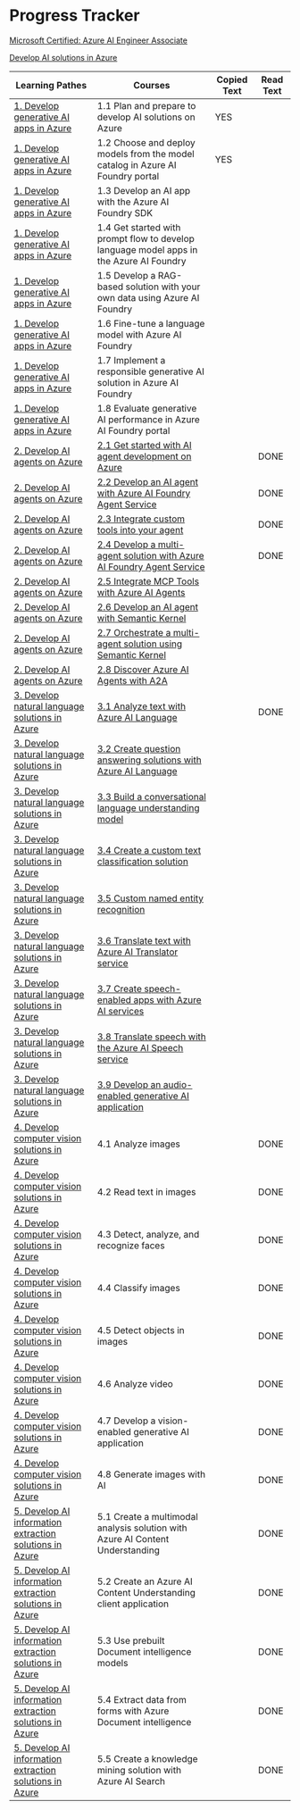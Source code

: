 # Progress Tracker

[Microsoft Certified: Azure AI Engineer Associate](https://learn.microsoft.com/en-us/credentials/certifications/azure-ai-engineer/?ns-enrollment-type=Collection&ns-enrollment-id=g7dnbr1m5gw5r2&practice-assessment-type=certification)

[Develop AI solutions in Azure](https://learn.microsoft.com/en-us/training/courses/ai-102t00)

| Learning Pathes | Courses | Copied Text | Read Text |
| -- | -- | -- | -- |
| [1. Develop generative AI apps in Azure](https://learn.microsoft.com/en-us/training/paths/create-custom-copilots-ai-studio/) | 1.1 Plan and prepare to develop AI solutions on Azure | YES |   |
| [1. Develop generative AI apps in Azure](https://learn.microsoft.com/en-us/training/paths/create-custom-copilots-ai-studio/) | 1.2 Choose and deploy models from the model catalog in Azure AI Foundry portal | YES |   |
| [1. Develop generative AI apps in Azure](https://learn.microsoft.com/en-us/training/paths/create-custom-copilots-ai-studio/) | 1.3 Develop an AI app with the Azure AI Foundry SDK |   |   |
| [1. Develop generative AI apps in Azure](https://learn.microsoft.com/en-us/training/paths/create-custom-copilots-ai-studio/) | 1.4 Get started with prompt flow to develop language model apps in the Azure AI Foundry |   |   |
| [1. Develop generative AI apps in Azure](https://learn.microsoft.com/en-us/training/paths/create-custom-copilots-ai-studio/) | 1.5 Develop a RAG-based solution with your own data using Azure AI Foundry |   |   |
| [1. Develop generative AI apps in Azure](https://learn.microsoft.com/en-us/training/paths/create-custom-copilots-ai-studio/) | 1.6 Fine-tune a language model with Azure AI Foundry |   |   |
| [1. Develop generative AI apps in Azure](https://learn.microsoft.com/en-us/training/paths/create-custom-copilots-ai-studio/) | 1.7 Implement a responsible generative AI solution in Azure AI Foundry |   |   |
| [1. Develop generative AI apps in Azure](https://learn.microsoft.com/en-us/training/paths/create-custom-copilots-ai-studio/) | 1.8 Evaluate generative AI performance in Azure AI Foundry portal |   |   |
| [2. Develop AI agents on Azure](https://learn.microsoft.com/en-us/training/paths/develop-ai-agents-on-azure/) | [2.1 Get started with AI agent development on Azure](https://learn.microsoft.com/en-us/training/modules/ai-agent-fundamentals/) |   |  DONE |
| [2. Develop AI agents on Azure](https://learn.microsoft.com/en-us/training/paths/develop-ai-agents-on-azure/) | [2.2 Develop an AI agent with Azure AI Foundry Agent Service](https://learn.microsoft.com/en-us/training/modules/develop-ai-agent-azure/) |   | DONE  |
| [2. Develop AI agents on Azure](https://learn.microsoft.com/en-us/training/paths/develop-ai-agents-on-azure/) | [2.3 Integrate custom tools into your agent](https://learn.microsoft.com/en-us/training/modules/build-agent-with-custom-tools/) |   |  DONE |
| [2. Develop AI agents on Azure](https://learn.microsoft.com/en-us/training/paths/develop-ai-agents-on-azure/) | [2.4 Develop a multi-agent solution with Azure AI Foundry Agent Service](https://learn.microsoft.com/en-us/training/modules/develop-multi-agent-azure-ai-foundry/) |   | DONE  |
| [2. Develop AI agents on Azure](https://learn.microsoft.com/en-us/training/paths/develop-ai-agents-on-azure/) | [2.5 Integrate MCP Tools with Azure AI Agents](https://learn.microsoft.com/en-us/training/modules/connect-agent-to-mcp-tools/) |   |   |
| [2. Develop AI agents on Azure](https://learn.microsoft.com/en-us/training/paths/develop-ai-agents-on-azure/) | [2.6 Develop an AI agent with Semantic Kernel](https://learn.microsoft.com/en-us/training/modules/develop-ai-agent-with-semantic-kernel/) |   |   |
| [2. Develop AI agents on Azure](https://learn.microsoft.com/en-us/training/paths/develop-ai-agents-on-azure/) | [2.7 Orchestrate a multi-agent solution using Semantic Kernel](https://learn.microsoft.com/en-us/training/modules/orchestrate-semantic-kernel-multi-agent-solution/) |   |   |
| [2. Develop AI agents on Azure](https://learn.microsoft.com/en-us/training/paths/develop-ai-agents-on-azure/) | [2.8 Discover Azure AI Agents with A2A](https://learn.microsoft.com/en-us/training/modules/discover-agents-with-a2a/) |   |   |
| [3. Develop natural language solutions in Azure](https://learn.microsoft.com/en-us/training/paths/develop-language-solutions-azure-ai/) | [3.1 Analyze text with Azure AI Language](https://learn.microsoft.com/en-us/training/modules/analyze-text-ai-language/) |   |  DONE  |
| [3. Develop natural language solutions in Azure](https://learn.microsoft.com/en-us/training/paths/develop-language-solutions-azure-ai/) | [3.2 Create question answering solutions with Azure AI Language](https://learn.microsoft.com/en-us/training/modules/create-question-answer-solution-ai-language/) |   |   |
| [3. Develop natural language solutions in Azure](https://learn.microsoft.com/en-us/training/paths/develop-language-solutions-azure-ai/) | [3.3 Build a conversational language understanding model](https://learn.microsoft.com/en-us/training/modules/build-language-understanding-model/) |   |   |
| [3. Develop natural language solutions in Azure](https://learn.microsoft.com/en-us/training/paths/develop-language-solutions-azure-ai/) | [3.4 Create a custom text classification solution](https://learn.microsoft.com/en-us/training/modules/custom-text-classification/) |   |   |
| [3. Develop natural language solutions in Azure](https://learn.microsoft.com/en-us/training/paths/develop-language-solutions-azure-ai/) | [3.5 Custom named entity recognition](https://learn.microsoft.com/en-us/training/modules/custom-name-entity-recognition/) |   |   |
| [3. Develop natural language solutions in Azure](https://learn.microsoft.com/en-us/training/paths/develop-language-solutions-azure-ai/) | [3.6 Translate text with Azure AI Translator service](https://learn.microsoft.com/en-us/training/modules/translate-text-with-translator-service/) |   |   |
| [3. Develop natural language solutions in Azure](https://learn.microsoft.com/en-us/training/paths/develop-language-solutions-azure-ai/) | [3.7 Create speech-enabled apps with Azure AI services](https://learn.microsoft.com/en-us/training/modules/create-speech-enabled-apps/) |   |   |
| [3. Develop natural language solutions in Azure](https://learn.microsoft.com/en-us/training/paths/develop-language-solutions-azure-ai/) | [3.8 Translate speech with the Azure AI Speech service](https://learn.microsoft.com/en-us/training/modules/translate-speech-speech-service/) |   |   |
| [3. Develop natural language solutions in Azure](https://learn.microsoft.com/en-us/training/paths/develop-language-solutions-azure-ai/) | [3.9 Develop an audio-enabled generative AI application](https://learn.microsoft.com/en-us/training/modules/develop-generative-ai-audio-apps/) |   |   |
| [4. Develop computer vision solutions in Azure](https://learn.microsoft.com/en-us/training/paths/create-computer-vision-solutions-azure-ai/) | 4.1 Analyze images |   |  DONE |
| [4. Develop computer vision solutions in Azure](https://learn.microsoft.com/en-us/training/paths/create-computer-vision-solutions-azure-ai/) | 4.2 Read text in images |   | DONE  |
| [4. Develop computer vision solutions in Azure](https://learn.microsoft.com/en-us/training/paths/create-computer-vision-solutions-azure-ai/) | 4.3 Detect, analyze, and recognize faces |   |  DONE |
| [4. Develop computer vision solutions in Azure](https://learn.microsoft.com/en-us/training/paths/create-computer-vision-solutions-azure-ai/) | 4.4 Classify images |   |  DONE  |
| [4. Develop computer vision solutions in Azure](https://learn.microsoft.com/en-us/training/paths/create-computer-vision-solutions-azure-ai/) | 4.5 Detect objects in images |   |  DONE  |
| [4. Develop computer vision solutions in Azure](https://learn.microsoft.com/en-us/training/paths/create-computer-vision-solutions-azure-ai/) | 4.6 Analyze video |   |  DONE  |
| [4. Develop computer vision solutions in Azure](https://learn.microsoft.com/en-us/training/paths/create-computer-vision-solutions-azure-ai/) | 4.7 Develop a vision-enabled generative AI application |   |  DONE  |
| [4. Develop computer vision solutions in Azure](https://learn.microsoft.com/en-us/training/paths/create-computer-vision-solutions-azure-ai/) | 4.8 Generate images with AI |   | DONE  |
| [5. Develop AI information extraction solutions in Azure](https://learn.microsoft.com/en-us/training/paths/ai-extract-information/) | 5.1 Create a multimodal analysis solution with Azure AI Content Understanding |   |  DONE |
| [5. Develop AI information extraction solutions in Azure](https://learn.microsoft.com/en-us/training/paths/ai-extract-information/) | 5.2 Create an Azure AI Content Understanding client application |   | DONE  |
| [5. Develop AI information extraction solutions in Azure](https://learn.microsoft.com/en-us/training/paths/ai-extract-information/) | 5.3 Use prebuilt Document intelligence models |   |  DONE |
| [5. Develop AI information extraction solutions in Azure](https://learn.microsoft.com/en-us/training/paths/ai-extract-information/) | 5.4 Extract data from forms with Azure Document intelligence |   | DONE  |
| [5. Develop AI information extraction solutions in Azure](https://learn.microsoft.com/en-us/training/paths/ai-extract-information/) | 5.5 Create a knowledge mining solution with Azure AI Search |   | DONE  |
